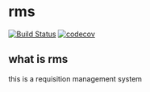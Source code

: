 # rms

[![Build Status](https://travis-ci.org/KabakiAntony/rms.svg?branch=develop)](https://travis-ci.org/KabakiAntony/rms)
[![codecov](https://codecov.io/gh/KabakiAntony/rms/branch/develop/graph/badge.svg?token=4EQ2BPVUUK)](undefined)

## what is rms
this is a requisition management system


